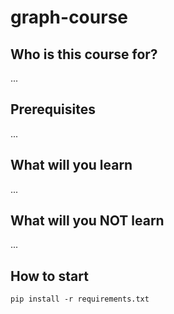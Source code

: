 # graph-course

## Who is this course for?
...

## Prerequisites
...

## What will you learn
...

## What will you NOT learn
...

## How to start
`pip install -r requirements.txt`
